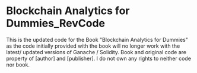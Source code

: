 # Blockchain Analytics for Dummies_RevCode
 
This is the updated code for the Book "Blockchain Analytics for Dummies" as the code initially provided with the book will no longer work with the latest/ updated versions of Ganache / Solidity. Book and original code are property of [author] and [publisher]. I do not own any rights to neither code nor book.

